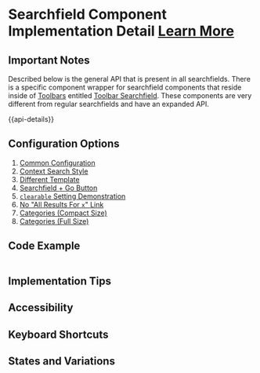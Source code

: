 # Searchfield Component Implementation Detail [Learn More](https://soho.infor.com/index.php?p=component/search-box)

## Important Notes

Described below is the general API that is present in all searchfields.  There is a specific component wrapper for searchfield components that reside inside of [Toolbars](/components/toolbar/) entitled [Toolbar Searchfield](/components/toolbar-searchfield).  These components are very different from regular searchfields and have an expanded API.

{{api-details}}

## Configuration Options

1. [Common Configuration](/components/searchfield/example-index.html)
2. [Context Search Style](/components/searchfield/example-context-search-style.html)
3. [Different Template](/components/searchfield/example-different-template.html)
4. [Searchfield + Go Button](/components/searchfield/example-go-button.html)
5. [`clearable` Setting Demonstration](/components/searchfield/example-clearable.html)
6. [No "All Results For `x`" Link](/components/searchfield/example-no-all-results-link.html)
7. [Categories (Compact Size)](/components/searchfield/example-categories-short.html)
8. [Categories (Full Size)](/components/searchfield/example-categories-full.html)

## Code Example

```html
```

## Implementation Tips

## Accessibility

## Keyboard Shortcuts

## States and Variations
